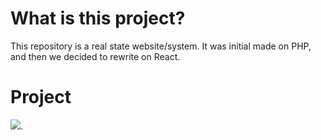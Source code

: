 # What is this project?

This repository is a real state website/system. It was initial made on PHP, and then we decided to rewrite on React.



# Project
![](imobiliaria.gif).
